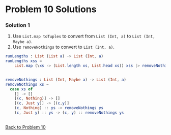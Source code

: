# Problem 10 Solutions

### Solution 1
1. Use ```List.map toTuples``` to convert from ```List (Int, a)``` to ```List (Int, Maybe a)```. 
2. Use ```removeNothings``` to convert to ```List (Int, a)```. 


```elm
runLengths : List (List a) -> List (Int, a)
runLengths xss =
    List.map (\xs -> (List.length xs, List.head xs)) xss |> removeNothings
    

removeNothings : List (Int, Maybe a) -> List (Int, a) 
removeNothings xs = 
  case xs of 
    [] -> []
    [(c, Nothing)] -> []
    [(c, Just y)] -> [(c,y)]
    (c, Nothing) :: ys -> removeNothings ys
    (c, Just y) :: ys -> (c, y) :: removeNothings ys
    

```

[Back to Problem 10](..p/p10.md)
